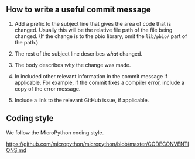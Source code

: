 
How to write a useful commit message
------------------------------------

1. Add a prefix to the subject line that gives the area of code that is changed.
   Usually this will be the relative file path of the file being changed. (If
   the change is to the pbio library, omit the `lib/pbio/` part of the path.)

2. The rest of the subject line describes *what* changed.

3. The body describes *why* the change was made.

4. In included other relevant information in the commit message if applicable.
   For example, if the commit fixes a compiler error, include a copy of the
   error message.

5. Include a link to the relevant GitHub issue, if applicable.


Coding style
------------

We follow the MicroPython coding style.

https://github.com/micropython/micropython/blob/master/CODECONVENTIONS.md
